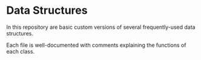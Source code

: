 # Data Structures
In this repository are basic custom versions of several frequently-used data structures.

Each file is well-documented with comments explaining the functions of each class.
